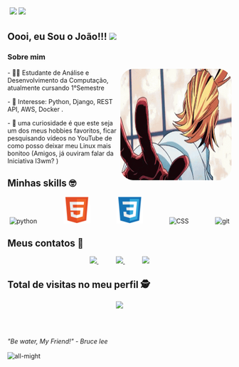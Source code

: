 <div style="display: inline-block; padding: 5px;">
    <img height="165em" src="https://github-readme-stats.vercel.app/api?username=coffeblackpremium&show_icons=true&theme=dracula" style="display:inline" /> 
    <img height="165em" src="https://github-readme-stats.vercel.app/api/top-langs/?username=coffeblackpremium&theme=dracula&layout=compact" style="display:inline"/>
</div>
<h2>Oooi, eu Sou o João!!! <img src="https://raw.githubusercontent.com/iampavangandhi/iampavangandhi/master/gifs/Hi.gif" width="15px"></h2>

### Sobre mim
<div style="display: inline_block"  >
<img align="right" width="250" height="250" style="border-radius:30px;" src="https://github.com/coffeblackpremium/coffeblackpremium/blob/main/all-might-plus-ultra.gif" />
<p> - 👨‍💻 Estudante de Análise e Desenvolvimento da Computação, atualmente cursando 1°Semestre </p>
<p> - 🎯 Interesse: Python, Django, REST API, AWS, Docker . </p>
<p> - 🤖 uma curiosidade é que este seja um dos meus hobbies favoritos, ficar pesquisando vídeos no YouTube de como posso deixar meu Linux mais bonitoo
(Amigos, já ouviram falar da Iniciativa I3wm? )
</div>

## Minhas skills :nerd_face:
<div align="center">
    <img height="60" src="https://raw.githubusercontent.com/jmnote/z-icons/master/svg/python.svg" alt="python" >
     &nbsp;&nbsp;&nbsp;&nbsp;&nbsp;&nbsp;&nbsp;&nbsp;&nbsp;&nbsp;&nbsp;&nbsp;&nbsp;
    <img height="60" src="https://raw.githubusercontent.com/devicons/devicon/master/icons/html5/html5-original.svg" alt="html" >
     &nbsp;&nbsp;&nbsp;&nbsp;&nbsp;&nbsp;&nbsp;&nbsp;&nbsp;&nbsp;&nbsp;&nbsp;&nbsp;
    <img height="60" src="https://raw.githubusercontent.com/devicons/devicon/master/icons/css3/css3-original.svg" alt="CSS" >
     &nbsp;&nbsp;&nbsp;&nbsp;&nbsp;&nbsp;&nbsp;&nbsp;&nbsp;&nbsp;&nbsp;&nbsp;&nbsp;
    <img height="60" src="https://raw.githubusercontent.com/jmnote/z-icons/master/svg/javascript.svg" alt="CSS" >
    &nbsp;&nbsp;&nbsp;&nbsp;&nbsp;&nbsp;&nbsp;&nbsp;&nbsp;&nbsp;&nbsp;&nbsp;&nbsp;
    <img height="60" src="https://raw.githubusercontent.com/jmnote/z-icons/master/svg/git.svg" alt="git" >
    
 
</div>

## Meus contatos :iphone:

<p align="center">
    <a href="https://github.com/coffeblackpremium">
        <img  src="https://img.shields.io/badge/github-%23100000.svg?&style=for-the-badge&logo=github&logoColor=white&link=mailto:https://github.com/coffeblackpremium">
    </a>
    &nbsp;&nbsp;&nbsp;&nbsp;&nbsp;&nbsp;&nbsp;&nbsp;&nbsp;
    <a href="mailto:joaodamaceno188@gmail.com">
        <img src="https://img.shields.io/badge/gmail-D14836?&style=for-the-badge&logo=gmail&logoColor=white&link=mailto:joaodamaceno188@gmail.com">
    </a>
    &nbsp;&nbsp;&nbsp;&nbsp;&nbsp;&nbsp;&nbsp;&nbsp;&nbsp;
    <a href="https://www.linkedin.com/in/jo%C3%A3o-damaceno-martins-da-silva-27b3771b6/">
        <img src="https://img.shields.io/badge/linkedin-%230077B5.svg?&style=for-the-badge&logo=linkedin&logoColor=white&link=mailto:https://www.linkedin.com/in/jo%C3%A3o-damaceno-martins-da-silva-27b3771b6/">
    </a>
</p>

<p align="center"> 

 ## Total de visitas no meu perfil :detective: <br>
 <p align="center"> 
   <img alingn="center" src="https://profile-counter.glitch.me/coffeblackpremium/count.svg" />
 </p>

</p>
<br>
<br>
<p><i>"Be water, My Friend!" - Bruce lee</i></p>
<img height="90em" align="center" alt="all-might" src="https://giffiles.alphacoders.com/103/103147.gif" />
